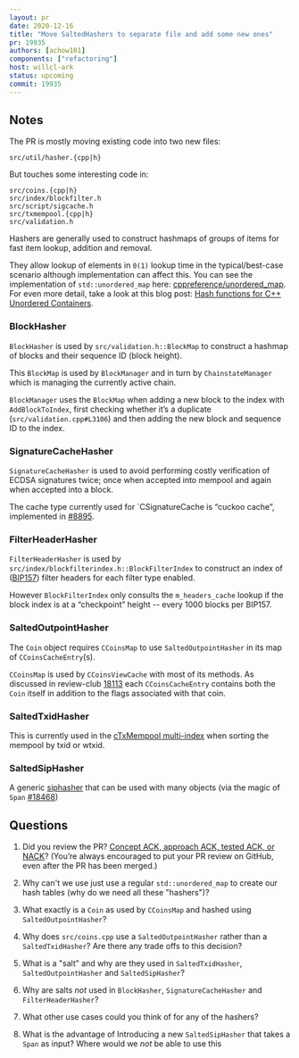 ```yaml
---
layout: pr
date: 2020-12-16
title: "Move SaltedHashers to separate file and add some new ones"
pr: 19935
authors: [achow101]
components: ["refactoring"]
host: willcl-ark
status: upcoming
commit: 19935
---
```


## Notes

The PR is mostly moving existing code into two new files:
```
src/util/hasher.{cpp|h}
```

But touches some interesting code in:
```
src/coins.{cpp|h}
src/index/blockfilter.h
src/script/sigcache.h
src/txmempool.{cpp|h}
src/validation.h
```

Hashers are generally used to construct hashmaps of groups of items for fast item lookup, addition and removal.

They allow lookup of elements in `0(1)` lookup time in the typical/best-case scenario although implementation can affect this. You can see the implementation of `std::unordered_map` here: [cppreference/unordered_map](https://en.cppreference.com/w/cpp/container/unordered_map). For even more detail, take a look at this blog post: [Hash functions for C++ Unordered Containers](https://marknelson.us/posts/2011/09/03/hash-functions-for-c-unordered-containers.html).

### BlockHasher

`BlockHasher` is used by `src/validation.h::BlockMap` to construct a hashmap of blocks and their sequence ID (block height).

This `BlockMap` is used by `BlockManager` and in turn by `ChainstateManager` which is managing the currently active chain.

`BlockManager` uses the `BlockMap` when adding a new block to the index with `AddBlockToIndex`, first checking whether it’s a duplicate (`src/validation.cpp#L3106`) and then adding the new block and sequence ID to the index.

### SignatureCacheHasher

`SignatureCacheHasher` is used to avoid performing costly verification of ECDSA signatures twice; once when accepted into mempool and again when accepted into a block.

The cache type currently used for `CSignatureCache is “cuckoo cache”, implemented in [#8895](https://github.com/bitcoin/bitcoin/pull/8895).

### FilterHeaderHasher

`FilterHeaderHasher` is used by `src/index/blockfilterindex.h::BlockFilterIndex` to construct an index of ([BIP157](https://github.com/bitcoin/bips/blob/master/bip-0157.mediawiki)) filter headers for each filter type enabled.

However `BlockFilterIndex` only consults the `m_headers_cache` lookup if the block index is at a “checkpoint” height -- every 1000 blocks per BIP157.

### SaltedOutpointHasher

The `Coin` object requires `CCoinsMap` to use `SaltedOutpointHasher` in its map of `CCoinsCacheEntry`(s).

`CCoinsMap` is used by `CCoinsViewCache` with most of its methods. As discussed in review-club [18113](https://bitcoincore.reviews/18113) each `CCoinsCacheEntry` contains both the `Coin` itself in addition to the flags associated with that coin.

### SaltedTxidHasher

This is currently used in the [cTxMempool multi-index](https://github.com/bitcoin/bitcoin/blob/6a48063671770e77266f8e441cc15487d1fff5ed/src/txmempool.h#L519-L527) when sorting the mempool by txid or wtxid.

### SaltedSipHasher

A generic [siphasher](https://en.wikipedia.org/wiki/SipHash) that can be used with many objects (via the magic of `Span` [#18468](https://bitcoincore.reviews/18468))

## Questions

1. Did you review the PR? [Concept ACK, approach ACK, tested ACK, or NACK](https://github.com/bitcoin/bitcoin/blob/master/CONTRIBUTING.md#peer-review)? (You’re always encouraged to put your PR review on GitHub, even after the PR has been merged.)

1. Why can't we use just use a regular `std::unordered_map` to create our hash tables (why do we need all these "hashers")? 

1. What exactly is a `Coin` as used by `CCoinsMap` and hashed using `SaltedOutpointHasher`?

1. Why does `src/coins.cpp` use a `SaltedOutpointHasher` rather than a `SaltedTxidHasher`? Are there any trade offs to this decision?

1. What is a "salt" and why are they used in `SaltedTxidHasher`, `SaltedOutpointHasher` and `SaltedSipHasher`?

1. Why are salts _not_ used in `BlockHasher`, `SignatureCacheHasher` and `FilterHeaderHasher`?

1. What other use cases could you think of for any of the hashers?

1. What is the advantage of Introducing a new `SaltedSipHasher` that takes a `Span` as input? Where would we _not_ be able to use this

<!-- TODO: After meeting, uncomment and add meeting log between the irc tags
## Meeting Log

{% irc %}
{% endirc %}
-->
